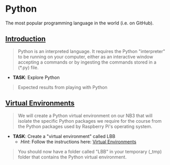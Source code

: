 # Python
The most popular programming language in the world (i.e. on GitHub).

## [Introduction](https://vimeo.com/1005196173)
> Python is an interpreted language. It requires the Python "interpreter" to be running on your computer, either as an interactive window accepting a commands or by ingesting the commands stored in a (*.py) file.

- **TASK**: Explore Python
> Expected results from playing with Python

## [Virtual Environments](https://vimeo.com/??????)
> We will create a Python virtual environment on our NB3 that will isolate the specific Python packages we require for the course from the Python packages used by Raspberry Pi's operating system.

- **TASK**: Create a "virtual environment" called LBB
  - *Hint*: Follow the instructions here: [Virtual Environments](virtual_environments/README.md)
> You should now have a folder called "LBB" in your temporary (_tmp) folder that contains the Python virtual environment.
